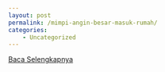 ```yaml
---
layout: post
permalink: /mimpi-angin-besar-masuk-rumah/
categories:
    - Uncategorized
---
```


[Baca Selengkapnya](/05)